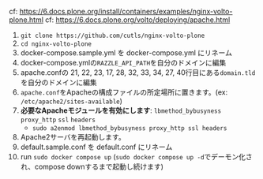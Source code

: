 cf: https://6.docs.plone.org/install/containers/examples/nginx-volto-plone.html
cf: https://6.docs.plone.org/volto/deploying/apache.html

1. `git clone https://github.com/cutls/nginx-volto-plone`
1. `cd nginx-volto-plone`
1. docker-compose.sample.yml を docker-compose.yml にリネーム
1. docker-compose.ymlの`RAZZLE_API_PATH`を自分のドメインに編集
1. apache.confの 21, 22, 23, 17, 28, 32, 33, 34, 27, 40行目にある`domain.tld`を自分のドメインに編集
1. `apache.conf`をApacheの構成ファイルの所定場所に置きます。(ex: `/etc/apache2/sites-available`)
1. **必要なApacheモジュールを有効にします**: `lbmethod_bybusyness` `proxy_http` `ssl` `headers`
   * `sudo a2enmod lbmethod_bybusyness proxy_http ssl headers`
1. Apache2サーバを再起動します。
1. default.sample.conf を default.conf にリネーム
1. run `sudo docker compose up` (`sudo docker compose up -d`でデーモン化され、compose downするまで起動し続けます)
